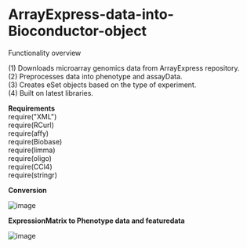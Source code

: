 # ArrayExpress-data-into-Bioconductor-object

Functionality overview

(1) Downloads microarray genomics data from ArrayExpress repository.  
(2) Preprocesses data into phenotype and assayData.  
(3) Creates eSet objects based on the type of experiment.  
(4) Built on latest libraries.

**Requirements**  
require("XML")  
require(RCurl)  
require(affy)  
require(Biobase)  
require(limma)  
require(oligo)  
require(CCl4)  
require(stringr)  


**Conversion**  

![image](https://user-images.githubusercontent.com/37441690/113650737-59342e80-96ae-11eb-8df5-2ea001edd123.png)

**ExpressionMatrix to Phenotype data and featuredata**

![image](https://user-images.githubusercontent.com/37441690/113650871-95678f00-96ae-11eb-91d9-733f7ca5df19.png)
